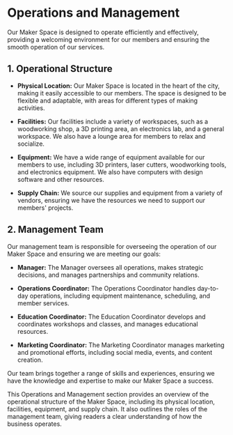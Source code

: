 # Operations and Management

Our Maker Space is designed to operate efficiently and effectively, providing a welcoming environment for our members and ensuring the smooth operation of our services.

## 1. Operational Structure

- **Physical Location:** Our Maker Space is located in the heart of the city, making it easily accessible to our members. The space is designed to be flexible and adaptable, with areas for different types of making activities.

- **Facilities:** Our facilities include a variety of workspaces, such as a woodworking shop, a 3D printing area, an electronics lab, and a general workspace. We also have a lounge area for members to relax and socialize.

- **Equipment:** We have a wide range of equipment available for our members to use, including 3D printers, laser cutters, woodworking tools, and electronics equipment. We also have computers with design software and other resources.

- **Supply Chain:** We source our supplies and equipment from a variety of vendors, ensuring we have the resources we need to support our members' projects.

## 2. Management Team

Our management team is responsible for overseeing the operation of our Maker Space and ensuring we are meeting our goals:

- **Manager:** The Manager oversees all operations, makes strategic decisions, and manages partnerships and community relations.

- **Operations Coordinator:** The Operations Coordinator handles day-to-day operations, including equipment maintenance, scheduling, and member services.

- **Education Coordinator:** The Education Coordinator develops and coordinates workshops and classes, and manages educational resources.

- **Marketing Coordinator:** The Marketing Coordinator manages marketing and promotional efforts, including social media, events, and content creation.

Our team brings together a range of skills and experiences, ensuring we have the knowledge and expertise to make our Maker Space a success.

This Operations and Management section provides an overview of the operational structure of the Maker Space, including its physical location, facilities, equipment, and supply chain. It also outlines the roles of the management team, giving readers a clear understanding of how the business operates.
